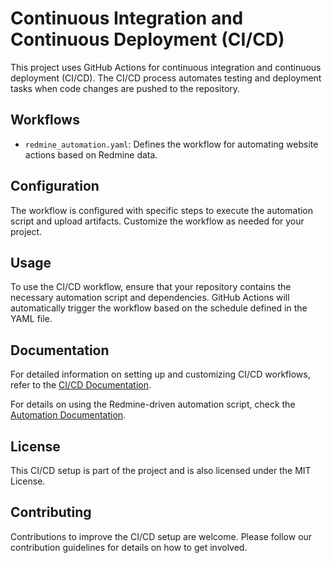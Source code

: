 # Continuous Integration and Continuous Deployment (CI/CD)

This project uses GitHub Actions for continuous integration and continuous deployment (CI/CD). The CI/CD process automates testing and deployment tasks when code changes are pushed to the repository.

## Workflows
- `redmine_automation.yaml`: Defines the workflow for automating website actions based on Redmine data.

## Configuration
The workflow is configured with specific steps to execute the automation script and upload artifacts. Customize the workflow as needed for your project.

## Usage
To use the CI/CD workflow, ensure that your repository contains the necessary automation script and dependencies. GitHub Actions will automatically trigger the workflow based on the schedule defined in the YAML file.

## Documentation
For detailed information on setting up and customizing CI/CD workflows, refer to the [CI/CD Documentation](/docs/cicd-docs.md).

For details on using the Redmine-driven automation script, check the [Automation Documentation](/docs/automation-docs.md).

## License
This CI/CD setup is part of the project and is also licensed under the MIT License.

## Contributing
Contributions to improve the CI/CD setup are welcome. Please follow our contribution guidelines for details on how to get involved.
